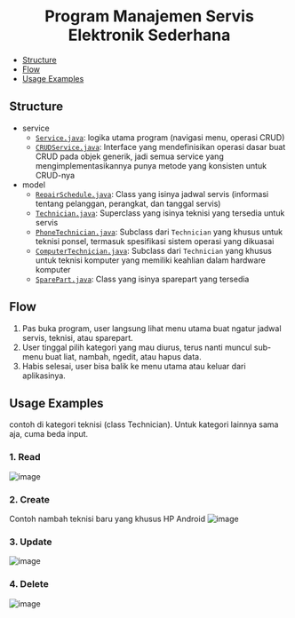 <h1 align="center">Program Manajemen Servis Elektronik Sederhana</h1>

- [Structure](#structure)
- [Flow](#flow)
- [Usage Examples](#usage-examples)

## Structure
- service
  - [`Service.java`](./service/Service.java): logika utama program (navigasi menu, operasi CRUD)
  - [`CRUDService.java`](./service/CRUDService.java): Interface yang mendefinisikan operasi dasar buat CRUD pada objek generik, jadi semua service yang mengimplementasikannya punya metode yang konsisten untuk CRUD-nya
- model
  - [`RepairSchedule.java`](./model/RepairSchedule.java): Class yang isinya jadwal servis (informasi tentang pelanggan, perangkat, dan tanggal servis)
  - [`Technician.java`](./model/Technician.java): Superclass yang isinya teknisi yang tersedia untuk servis
  - [`PhoneTechnician.java`](./model/PhoneTechnician.java): Subclass dari `Technician` yang khusus untuk teknisi ponsel, termasuk spesifikasi sistem operasi yang dikuasai
  - [`ComputerTechnician.java`](./model/ComputerTechnician.java): Subclass dari `Technician` yang khusus untuk teknisi komputer yang memiliki keahlian dalam hardware komputer
  - [`SparePart.java`](./model/SparePart.java): Class yang isinya sparepart yang tersedia

## Flow
1. Pas buka program, user langsung lihat menu utama buat ngatur jadwal servis, teknisi, atau sparepart.
2. User tinggal pilih kategori yang mau diurus, terus nanti muncul sub-menu buat liat, nambah, ngedit, atau hapus data.
3. Habis selesai, user bisa balik ke menu utama atau keluar dari aplikasinya.

## Usage Examples
contoh di kategori teknisi (class Technician). Untuk kategori lainnya sama aja, cuma beda input.

### 1. Read
![image](https://github.com/user-attachments/assets/196d598a-b7c9-4a2e-971e-b91db24d90a5)

### 2. Create
Contoh nambah teknisi baru yang khusus HP Android
![image](https://github.com/user-attachments/assets/ad26d143-5b52-4e44-a3b6-e655cd66c745)

### 3. Update
![image](https://github.com/user-attachments/assets/9a60bb6c-73ff-4438-8a50-2f229e966b4a)

### 4. Delete
![image](https://github.com/user-attachments/assets/ef595dd8-cb40-41e5-92c1-6506c5f7d013)

